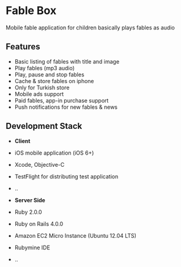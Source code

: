 Fable Box
========

Mobile fable application for children basically plays fables as audio


Features
-------------------
 - Basic listing of fables with title and image
 - Play fables (mp3 audio)
 - Play, pause and stop fables
 - Cache & store fables on iphone
 - Only for Turkish store
 - Mobile ads support
 - Paid fables, app-in purchase support
 - Push notifications for new fables & news


Development Stack
-----------------------
- **Client**
 - iOS mobile application (iOS 6+)
 - Xcode, Objective-C
 - TestFlight for distributing test application
 - ..

- **Server Side**
 - Ruby 2.0.0
 - Ruby on Rails 4.0.0
 - Amazon EC2 Micro Instance (Ubuntu 12.04 LTS)
 - Rubymine IDE
 - ..
